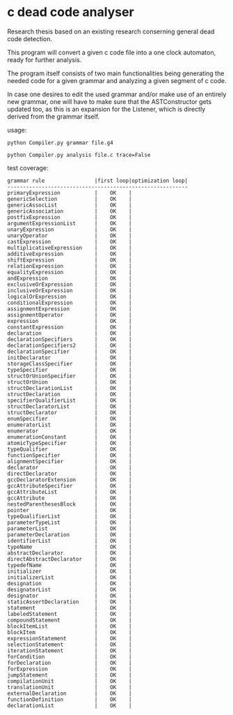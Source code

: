 # c dead code analyser
 Research thesis based on an existing research conserning general dead code detection. 
 
 This program will convert a given c code file into a one clock automaton, ready for further analysis.
 
The program itself consists of two main functionalities being generating the needed code for a given grammar
and analyzing a given segment of c code. 

In case one desires to edit the used grammar and/or make use of an entirely 
new grammar, one will have to make sure that the ASTConstructor gets updated too, as this is an expansion for the 
Listener, which is directly derived from the grammar itself.

usage:

    python Compiler.py grammar file.g4

    python Compiler.py analysis file.c trace=False

test coverage:

    grammar rule                |first loop|optimization loop|
    ----------------------------------------------------------
    primaryExpression           |    OK    |
    genericSelection            |    OK    |
    genericAssocList            |    OK    |
    genericAssociation          |    OK    |
    postfixExpression           |    OK    |
    argumentExpressionList      |    OK    |
    unaryExpression             |    OK    |
    unaryOperator               |    OK    |
    castExpression              |    OK    |
    multiplicativeExpression    |    OK    |
    additiveExpression          |    OK    |
    shiftExpression             |    OK    |
    relationExpression          |    OK    |
    equalityExpression          |    OK    |
    andExpression               |    OK    |
    exclusiveOrExpression       |    OK    |
    inclusiveOrExpression       |    OK    |
    logicalOrExpression         |    OK    |
    conditionalExpression       |    OK    |
    assignmentExpression        |    OK    |
    assignmentOperator          |    OK    |
    expression                  |    OK    |
    constantExpression          |    OK    |
    declaration                 |    OK    |
    declarationSpecifiers       |    OK    |
    declarationSpecifiers2      |    OK    |
    declarationSpecifier        |    OK    |
    initDeclarator              |    OK    |
    storageClassSpecifier       |    OK    |
    typeSpecifier               |    OK    |
    structOrUnionSpecifier      |    OK    |
    structOrUnion               |    OK    |
    structDeclarationList       |    OK    |
    structDeclaration           |    OK    |
    specifierQualifierList      |    OK    |
    structDeclaratorList        |    OK    |
    structDeclarator            |    OK    |
    enumSpecifier               |    OK    |
    enumeratorList              |    OK    |
    enumerator                  |    OK    |
    enumerationConstant         |    OK    |
    atomicTypeSpecifier         |    OK    |
    typeQualifier               |    OK    |
    functionSpecifier           |    OK    |
    alignmentSpecifier          |    OK    |
    declarator                  |    OK    |
    directDeclarator            |    OK    |
    gccDeclaratorExtension      |    OK    |
    gccAttributeSpecifier       |    OK    |
    gccAttributeList            |    OK    |
    gccAttribute                |    OK    |
    nestedParenthesesBlock      |    OK    |
    pointer                     |    OK    |
    typeQualifierList           |    OK    |
    parameterTypeList           |    OK    |
    parameterList               |    OK    |
    parameterDeclaration        |    OK    |
    identifierList              |    OK    |
    typeName                    |    OK    |
    abstractDeclarator          |    OK    |
    directAbstractDeclarator    |    OK    |
    typedefName                 |    OK    |
    initializer                 |    OK    |
    initializerList             |    OK    |
    designation                 |    OK    |
    designatorList              |    OK    |
    designator                  |    OK    |
    staticAssertDeclaration     |    OK    |
    statement                   |    OK    |
    labeledStatement            |    OK    |
    compoundStatement           |    OK    |
    blockItemList               |    OK    |
    blockItem                   |    OK    |
    expressionStatement         |    OK    |
    selectionStatement          |    OK    |
    iterationStatement          |    OK    |
    forCondition                |    OK    |
    forDeclaration              |    OK    |
    forExpression               |    OK    |
    jumpStatement               |    OK    |
    compilationUnit             |    OK    |
    translationUnit             |    OK    |
    externalDeclaration         |    OK    |
    functionDefinition          |    OK    |
    declarationList             |    OK    |
  
